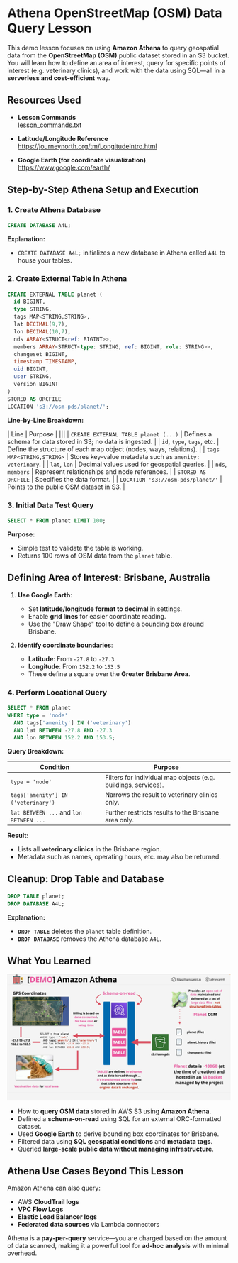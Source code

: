 # Athena OpenStreetMap (OSM) Data Query Lesson

This demo lesson focuses on using **Amazon Athena** to query geospatial data from the **OpenStreetMap (OSM)** public dataset stored in an S3 bucket. You will learn how to define an area of interest, query for specific points of interest (e.g. veterinary clinics), and work with the data using SQL—all in a **serverless and cost-efficient** way.

## Resources Used

- **Lesson Commands**  
  [lesson_commands.txt](https://learn-cantrill-labs.s3.amazonaws.com/awscoursedemos/0051-aws-mixed-athena/lesson_commands.txt)

- **Latitude/Longitude Reference**  
  https://journeynorth.org/tm/LongitudeIntro.html

- **Google Earth (for coordinate visualization)**  
  https://www.google.com/earth/

## Step-by-Step Athena Setup and Execution

### 1. **Create Athena Database**

```sql
CREATE DATABASE A4L;
```

**Explanation:**

- `CREATE DATABASE A4L;` initializes a new database in Athena called `A4L` to house your tables.

### 2. **Create External Table in Athena**

```sql
CREATE EXTERNAL TABLE planet (
  id BIGINT,
  type STRING,
  tags MAP<STRING,STRING>,
  lat DECIMAL(9,7),
  lon DECIMAL(10,7),
  nds ARRAY<STRUCT<ref: BIGINT>>,
  members ARRAY<STRUCT<type: STRING, ref: BIGINT, role: STRING>>,
  changeset BIGINT,
  timestamp TIMESTAMP,
  uid BIGINT,
  user STRING,
  version BIGINT
)
STORED AS ORCFILE
LOCATION 's3://osm-pds/planet/';
```

**Line-by-Line Breakdown:**

| Line | Purpose |
|||
| `CREATE EXTERNAL TABLE planet (...)` | Defines a schema for data stored in S3; no data is ingested. |
| `id`, `type`, `tags`, etc. | Define the structure of each map object (nodes, ways, relations). |
| `tags MAP<STRING,STRING>` | Stores key-value metadata such as `amenity: veterinary`. |
| `lat`, `lon` | Decimal values used for geospatial queries. |
| `nds`, `members` | Represent relationships and node references. |
| `STORED AS ORCFILE` | Specifies the data format. |
| `LOCATION 's3://osm-pds/planet/'` | Points to the public OSM dataset in S3. |

### 3. **Initial Data Test Query**

```sql
SELECT * FROM planet LIMIT 100;
```

**Purpose:**

- Simple test to validate the table is working.
- Returns 100 rows of OSM data from the `planet` table.

## Defining Area of Interest: Brisbane, Australia

1. **Use Google Earth**:

   - Set **latitude/longitude format to decimal** in settings.
   - Enable **grid lines** for easier coordinate reading.
   - Use the "Draw Shape" tool to define a bounding box around Brisbane.

2. **Identify coordinate boundaries**:
   - **Latitude**: From `-27.8` to `-27.3`
   - **Longitude**: From `152.2` to `153.5`
   - These define a square over the **Greater Brisbane Area**.

### 4. **Perform Locational Query**

```sql
SELECT * FROM planet
WHERE type = 'node'
  AND tags['amenity'] IN ('veterinary')
  AND lat BETWEEN -27.8 AND -27.3
  AND lon BETWEEN 152.2 AND 153.5;
```

**Query Breakdown:**

| Condition                               | Purpose                                                        |
| --------------------------------------- | -------------------------------------------------------------- |
| `type = 'node'`                         | Filters for individual map objects (e.g. buildings, services). |
| `tags['amenity'] IN ('veterinary')`     | Narrows the result to veterinary clinics only.                 |
| `lat BETWEEN ...` and `lon BETWEEN ...` | Further restricts results to the Brisbane area only.           |

**Result:**

- Lists all **veterinary clinics** in the Brisbane region.
- Metadata such as names, operating hours, etc. may also be returned.

## Cleanup: Drop Table and Database

```sql
DROP TABLE planet;
DROP DATABASE A4L;
```

**Explanation:**

- **`DROP TABLE`** deletes the `planet` table definition.
- **`DROP DATABASE`** removes the Athena database `A4L`.

## What You Learned

![alt text](image-15.png)

- How to **query OSM data** stored in AWS S3 using **Amazon Athena**.
- Defined a **schema-on-read** using SQL for an external ORC-formatted dataset.
- Used **Google Earth** to derive bounding box coordinates for Brisbane.
- Filtered data using **SQL geospatial conditions** and **metadata tags**.
- Queried **large-scale public data without managing infrastructure**.

## Athena Use Cases Beyond This Lesson

Amazon Athena can also query:

- AWS **CloudTrail logs**
- **VPC Flow Logs**
- **Elastic Load Balancer logs**
- **Federated data sources** via Lambda connectors

Athena is a **pay-per-query** service—you are charged based on the amount of data scanned, making it a powerful tool for **ad-hoc analysis** with minimal overhead.
